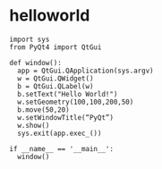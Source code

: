 # helloworld


    import sys
    from PyQt4 import QtGui

    def window():
      app = QtGui.QApplication(sys.argv)
      w = QtGui.QWidget()
      b = QtGui.QLabel(w)
      b.setText("Hello World!")
      w.setGeometry(100,100,200,50)
      b.move(50,20)
      w.setWindowTitle(“PyQt”)
      w.show()
      sys.exit(app.exec_())
          
    if __name__ == '__main__':
      window()

